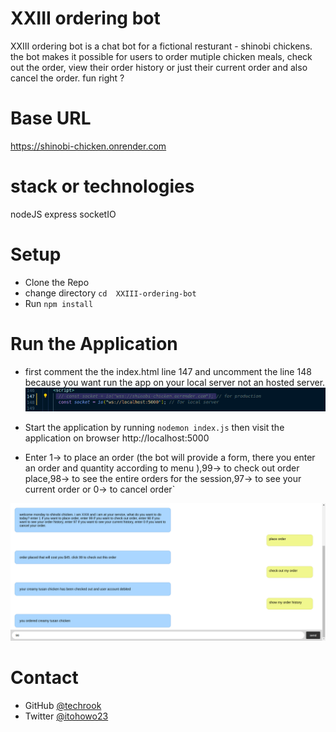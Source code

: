 # XXIII ordering bot

XXIII ordering bot is a chat bot for a fictional resturant - shinobi chickens. the bot makes it possible for users to order mutiple chicken meals, check out the order, view their order history or just their current order and also cancel the order. fun right ?

# Base URL
https://shinobi-chicken.onrender.com

# stack or technologies 
nodeJS
express
socketIO

# Setup
* Clone the Repo 
* change directory `cd  XXIII-ordering-bot`
* Run `npm install`

# Run the Application
* first comment the the index.html line 147 and uncomment the line 148 because you want run the app on your local server not an hosted server.
![screenshot](./production.png)

* Start the application by running `nodemon index.js` then visit the application on browser  http://localhost:5000

* Enter 1-> to place an order (the bot will provide a form, there you enter an order and quantity according to menu ),99-> to check out order place,98-> to see the entire orders for the session,97-> to see your current order or 0-> to cancel order`

![screenshot](./bot.png)

# Contact

- GitHub [@techrook](https://{github.com/techrook})
- Twitter [@itohowo23](https://{twitter.com/itohowo23})
